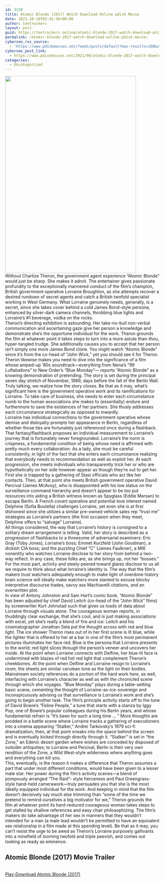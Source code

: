 ```yaml
---
id: 3130
title: Atomic Blonde (2017) Watch Download Online pdisk Movie
date: 2021-10-16T05:42:56+00:00
author: tentrockers
layout: post
guid: https://tentrockers.online/atomic-blonde-2017-watch-download-online-pdisk-movie/
permalink: /atomic-blonde-2017-watch-download-online-pdisk-movie/
cyberseo_rss_source:
  - 'https://www.pdiskmovies.net/feeds/posts/default?max-results=100&start-index=901'
cyberseo_post_link:
  - https://www.pdiskmovies.net/2021/08/atomic-blonde-2017-watch-download.html
categories:
  - Uncategorized
---
```

<div class="separator">
  <a href="https://1.bp.blogspot.com/-dliZZejbonQ/YRvZ-n8TeWI/AAAAAAAAAS8/lhRlFPW2glkugpeqPyvzSXt-hCQVoqlhwCLcBGAsYHQ/s750/Atomic%2BBlonde%2B%25282017%2529%2BWatch%2BDownload%2BOnline%2Bpdisk%2BMovie.jpg" imageanchor="1"><img loading="lazy" border="0" data-original-height="750" data-original-width="500" height="640" src="https://1.bp.blogspot.com/-dliZZejbonQ/YRvZ-n8TeWI/AAAAAAAAAS8/lhRlFPW2glkugpeqPyvzSXt-hCQVoqlhwCLcBGAsYHQ/w426-h640/Atomic%2BBlonde%2B%25282017%2529%2BWatch%2BDownload%2BOnline%2Bpdisk%2BMovie.jpg" width="426" /></a>
</div>



<div>
  <div>
    Without Charlize Theron, the government agent experience &#8220;Atomic Blonde&#8221; would just be sharp. She makes it adroit. The entertainer gives passionate profundity to the exceptionally mannered conduct of the film&#8217;s champion, British government operative Lorraine Broughton, as she attempts recover a desired rundown of secret agents and catch a British twofold specialist working in West Germany. What Lorraine genuinely needs, generally, is a secret, since she takes cover behind a cold James Bond-style persona, enhanced by silver-dark camera channels, throbbing blue lights and Lorraine&#8217;s #1 beverage, vodka on the rocks.&nbsp;
  </div>
  
  <div>
    Theron&#8217;s directing exhibition is astounding. Her take-no-bull non-verbal communication and ascertaining gaze give her person a knowledge and demonstrate she&#8217;s the opportune individual for the work. Theron grounds the film at whatever point it takes steps to turn into a more astute than-thou, hyper-tangled trudge. She additionally causes you to accept that her person isn&#8217;t simply one more James Bond clone. You might watch &#8220;Atomic Blonde&#8221; since it&#8217;s from the co-head of &#8220;John Wick,&#8221; yet you should see it for Theron.&nbsp;
  </div>
  
  <div>
    Theron likewise makes you need to dive into the significance of a film whose amped-up &#8217;80s soundtrack—everything from Nena&#8217;s &#8220;99 Luftaballons&#8221; to New Order&#8217;s &#8220;Blue Monday&#8221;— reports &#8220;Atomic Blonde&#8221; as a knowing demonstration of pretending. The story is set during the principal seven day stretch of November, 1989, days before the fall of the Berlin Wall. Truly talking, we realize how the story closes. Be that as it may, what&#8217;s significant here is the government operative work and its ramifications for Lorraine. To take care of business, she needs to enter each circumstance numb to the human associations she makes to (essentially) endure and furthermore to save the existences of her partners. She thusly addresses each circumstance strategically as opposed to inwardly.&nbsp;
  </div>
  
  <div>
    Lorraine has individual connections to the government operative whose demise and disloyalty prompts her appearance in Berlin, regardless of whether those ties are fortunately just referenced once during a flashback. That fantasy/flashback proposes an individual measurement to Lorraine&#8217;s journey that is fortunately never foregrounded. Lorraine&#8217;s the norm is crispness, a fundamental condition of being whose need is affirmed with pretty much every collaboration. As a lady, she must be careful consistently, in light of the fact that she enters each circumstance realizing that everybody needs to recommendation as well as exploit her. At each progression, she meets individuals who transparently trick her or who are hypothetically on her side however appear as though they&#8217;re out to get her. First she is trapped by a gathering of Stasi officials who act like her contacts. Then, at that point she meets British government operative David Percival (James McAvoy), who is disappointed with his low status on the surveillance command hierarchy and doesn&#8217;t appear to be too put resources into aiding a British witness known as Spyglass (Eddie Marsan) to escape Berlin. A French covert operative and potential love interest named Delphine (Sofia Boutella) challenges Lorraine, yet even she is at first dishonest since she utilizes a similar pre-owned vehicle sales rep &#8220;trust me&#8221; strategies as Lorraine&#8217;s partners (the first occasion when they meet, Delphine offers to &#8220;salvage&#8221; Lorraine).&nbsp;
  </div>
  
  <div>
    All things considered, the way that Lorraine&#8217;s history is consigned to a solitary dream arrangement is telling. Valid, her story is described as a progression of flashbacks to a threesome of adversarial examiners: Eric Gray (Toby Jones), Lorraine&#8217;s boss; Emmet Kurzfeld (John Goodman), a dickish CIA boss; and the puzzling Chief &#8220;C&#8221; (James Faulkner), a MI6 nonentity who watches Lorraine disclose to her story from behind a two-way reflect. In any case, these folks are, as she brings up, not her &#8220;bosses.&#8221; For the most part, activity and steely-peered toward glares disclose to us all we require to think about what lorraine&#8217;s identity is. The way that the film&#8217;s makers trust watchers adequately enough to make light of overdone history brain science will ideally make watchers more slanted to excuse blocky interpretive discourse trades, savvy ass Machiavelli citations, and an overwritten plot.&nbsp;
  </div>
  
  <div>
    In view of Antony Johnston and Sam Hart&#8217;s comic book, &#8220;Atomic Blonde&#8221; has been adjusted by chief David Leitch (co-head of the &#8220;John Wick&#8221; films) by screenwriter Kurt Johnstad such that gives us loads of data about Lorraine through visuals alone. The courageous woman reports, in thuddingly clear exchange, that she&#8217;s cool, and is just making associations with excel, yet she&#8217;s really a blend of fire and ice: Leitch and his cinematographer Jonathan Sela put the thought across with red and blue light. The ice shower Theron rises out of in her first scene is lit blue, while the lighter that is offered to her at a bar in one of the film&#8217;s most permanent pictures illuminates her face red. Blue is the persona that Lorraine presents to the world; red light slices through the person&#8217;s veneer and uncovers her inside. At the point when Lorraine connects with Delfine, her blue-lit face is undermined with blazes of red hot red light that complement Theron&#8217;s cheekbones. At the point when Delfine and Lorraine resign to Lorraine&#8217;s room, the sheets are similar cerulean tone as the light on their bodies.&nbsp;
  </div>
  
  <div>
    Mainstream society references do a portion of the hard work here, as well, interfacing with Lorraine&#8217;s character as well as with the chronicled scene through which she voyages. &#8220;Blue Monday&#8221; plays during a table-setting basic scene, cementing the thought of Lorraine-as-ice-sovereign and inconspicuously advising us that surveillance is Lorraine&#8217;s work and she&#8217;s going to begin another task. The film&#8217;s principle activity starts off to the tune of David Bowie&#8217;s &#8220;Feline People,&#8221; a tune that starts with a stanza by Iggy Pop, one of Bowie&#8217;s popular colleagues during his Berlin years, and whose fundamental refrain is &#8220;It&#8217;s been for such a long time &#8230; &#8221; More thoughts are prodded in a battle scene where Lorraine tracks a gathering of executioners into a cinema appearing &#8220;Stalker,&#8221; Andrei Tarkovsky&#8217;s 1979 sci-fi dramatization, then, at that point sneaks into the space behind the screen and is eventually kicked through directly through it. &#8220;Stalker&#8221; is set in &#8220;the Zone,&#8221; an Edenic desert garden where wishes are conceded by disposed of outsider antiquities; to Lorraine and Percival, Berlin is their very own rendition of the Zone, a Wild West-style wilderness where anything goes and everything can kill you.&nbsp;
  </div>
  
  <div>
    This, eventually, is the reason it makes a difference that Theron assumes a part that under most different conditions, would have been given to a lesser male star. Her power during the film&#8217;s activity scenes—a blend of pompously arranged &#8220;The Raid&#8221;- style fierceness and Paul Greengrass-style hand-held camerawork—truly persuades you that she is the most ideally equipped individual for the work. And keeping in mind that the film doesn&#8217;t decisively say much else trimming than &#8220;some of the time we pretend to remind ourselves a big motivator for we,&#8221; Theron grounds the film at whatever point its hard-reduced courageous woman takes steps to get stalled by shallow references and easy chair philosophizing. The film&#8217;s makers do take advantage of her sex in manners that they wouldn&#8217;t intended for a man (a male lead wouldn&#8217;t be permitted to have an equivalent sex relationship in a film made at this spending level). Be that as it may, you can&#8217;t resist the urge to be awed as Theron&#8217;s Lorraine purposely gallivants into a minefield of looming twofold and triple peevish, and comes out looking as ready as eminence.
  </div>
</div>

<div>
  <h2>
    <span>Atomic Blonde (2017) Movie Trailer</span>
  </h2>
</div>

  
<a href="https://kofilink.com/1/bnYyaXY5MDA1c3Ju?dn=1" onclick="window.open('https://kofilink.com/1/bnYyaXY5MDA1c3Ju?dn=1','popup','width=600,height=600'); return false;" target="popup" rel="noopener"><br /> Play-Download Atomic Blonde (2017)<br /> </a>